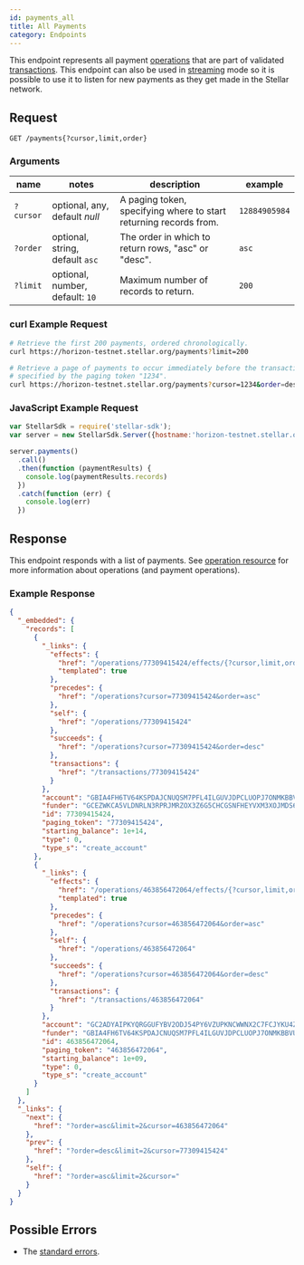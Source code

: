 ```yaml
---
id: payments_all
title: All Payments
category: Endpoints
---
```


This endpoint represents all payment [operations](./resources/operation.md) that are part of validated [transactions](./resources/transaction.md). This endpoint can also be used in [streaming](../learn/responses.md#streaming) mode so it is possible to use it to listen for new payments as they get made in the Stellar network.

## Request

```
GET /payments{?cursor,limit,order}
```

### Arguments

| name | notes | description | example |
| ---- | ----- | ----------- | ------- |
| `?cursor` | optional, any, default _null_ | A paging token, specifying where to start returning records from. | `12884905984` |
| `?order`  | optional, string, default `asc` | The order in which to return rows, "asc" or "desc". | `asc` |
| `?limit`  | optional, number, default: `10` | Maximum number of records to return. | `200` |

### curl Example Request

```bash
# Retrieve the first 200 payments, ordered chronologically.
curl https://horizon-testnet.stellar.org/payments?limit=200
```

```bash
# Retrieve a page of payments to occur immediately before the transaction
# specified by the paging token "1234".
curl https://horizon-testnet.stellar.org/payments?cursor=1234&order=desc
```

### JavaScript Example Request

```js
var StellarSdk = require('stellar-sdk');
var server = new StellarSdk.Server({hostname:'horizon-testnet.stellar.org', secure:true, port:443});

server.payments()
  .call()
  .then(function (paymentResults) {
    console.log(paymentResults.records)
  })
  .catch(function (err) {
    console.log(err)
  })
```
## Response

This endpoint responds with a list of payments. See [operation resource](./resources/operation.md) for more information about operations (and payment operations).

### Example Response

```json
{
  "_embedded": {
    "records": [
      {
        "_links": {
          "effects": {
            "href": "/operations/77309415424/effects/{?cursor,limit,order}",
            "templated": true
          },
          "precedes": {
            "href": "/operations?cursor=77309415424&order=asc"
          },
          "self": {
            "href": "/operations/77309415424"
          },
          "succeeds": {
            "href": "/operations?cursor=77309415424&order=desc"
          },
          "transactions": {
            "href": "/transactions/77309415424"
          }
        },
        "account": "GBIA4FH6TV64KSPDAJCNUQSM7PFL4ILGUVJDPCLUOPJ7ONMKBBVUQHRO",
        "funder": "GCEZWKCA5VLDNRLN3RPRJMRZOX3Z6G5CHCGSNFHEYVXM3XOJMDS674JZ",
        "id": 77309415424,
        "paging_token": "77309415424",
        "starting_balance": 1e+14,
        "type": 0,
        "type_s": "create_account"
      },
      {
        "_links": {
          "effects": {
            "href": "/operations/463856472064/effects/{?cursor,limit,order}",
            "templated": true
          },
          "precedes": {
            "href": "/operations?cursor=463856472064&order=asc"
          },
          "self": {
            "href": "/operations/463856472064"
          },
          "succeeds": {
            "href": "/operations?cursor=463856472064&order=desc"
          },
          "transactions": {
            "href": "/transactions/463856472064"
          }
        },
        "account": "GC2ADYAIPKYQRGGUFYBV2ODJ54PY6VZUPKNCWWNX2C7FCJYKU4ZZNKVL",
        "funder": "GBIA4FH6TV64KSPDAJCNUQSM7PFL4ILGUVJDPCLUOPJ7ONMKBBVUQHRO",
        "id": 463856472064,
        "paging_token": "463856472064",
        "starting_balance": 1e+09,
        "type": 0,
        "type_s": "create_account"
      }
    ]
  },
  "_links": {
    "next": {
      "href": "?order=asc&limit=2&cursor=463856472064"
    },
    "prev": {
      "href": "?order=desc&limit=2&cursor=77309415424"
    },
    "self": {
      "href": "?order=asc&limit=2&cursor="
    }
  }
}
```

## Possible Errors

- The [standard errors](../learn/errors.md#Standard_Errors).
